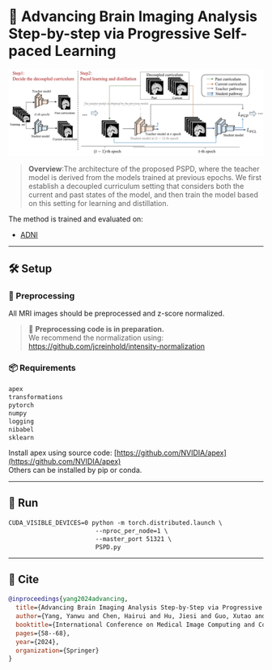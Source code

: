 
# 🧠 Advancing Brain Imaging Analysis Step-by-step via Progressive Self-paced Learning

![Overview](./asset/PSPD.jpg)
> **Overview**:The architecture of the proposed PSPD, where the teacher model is derived from the models trained at previous epochs. We first establish a decoupled curriculum setting that considers both the current and past states of the model, and then train the model based on this setting for learning and distillation.

The method is trained and evaluated on:

- [ADNI](https://ida.loni.usc.edu/)

---

## 🛠️ Setup

### 🔄 Preprocessing

All MRI images should be preprocessed and z-score normalized.

> 🔧 **Preprocessing code is in preparation.**  
> We recommend the normalization using: https://github.com/jcreinhold/intensity-normalization

### 📦 Requirements

```
apex  
transformations  
pytorch  
numpy  
logging  
nibabel  
sklearn  
```

Install apex using source code: [https://github.com/NVIDIA/apex](https://github.com/NVIDIA/apex)  
Others can be installed by pip or conda.

---

## 🚀 Run

```shell
CUDA_VISIBLE_DEVICES=0 python -m torch.distributed.launch \
                        --nproc_per_node=1 \
                        --master_port 51321 \
                        PSPD.py 
```

---

## 📄 Cite

```bibtex
@inproceedings{yang2024advancing,
  title={Advancing Brain Imaging Analysis Step-by-Step via Progressive Self-paced Learning},
  author={Yang, Yanwu and Chen, Hairui and Hu, Jiesi and Guo, Xutao and Ma, Ting},
  booktitle={International Conference on Medical Image Computing and Computer-Assisted Intervention},
  pages={58--68},
  year={2024},
  organization={Springer}
}
```
